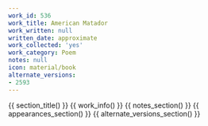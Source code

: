 ```yaml
---
work_id: 536
work_title: American Matador
work_written: null
written_date: approximate
work_collected: 'yes'
work_category: Poem
notes: null
icon: material/book
alternate_versions:
- 2593
---
```


{{ section_title() }}
{{ work_info() }}
{{ notes_section() }}
{{ appearances_section() }}
{{ alternate_versions_section() }}